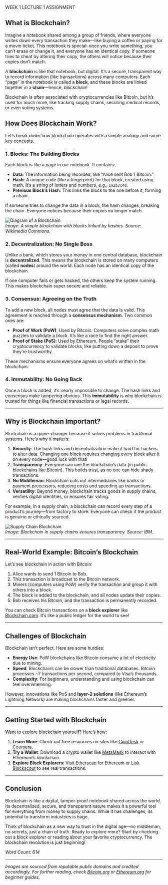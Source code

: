 WEEK 1 LECTURE 1 ASSIGNMENT




## What is Blockchain?

Imagine a notebook shared among a group of friends, where everyone writes down every transaction they make—like buying a coffee or paying for a movie ticket. This notebook is special: once you write something, you can’t erase or change it, and everyone has an identical copy. If someone tries to cheat by altering their copy, the others will notice because their copies don’t match.

A **blockchain** is like that notebook, but digital. It’s a secure, transparent way to record information (like transactions) across many computers. Each “page” in the notebook is called a **block**, and these blocks are linked together in a **chain**—hence, blockchain!

Blockchain is often associated with cryptocurrencies like Bitcoin, but it’s used for much more, like tracking supply chains, securing medical records, or even voting systems.


## How Does Blockchain Work?

Let’s break down how blockchain operates with a simple analogy and some key concepts.

### 1. **Blocks: The Building Blocks**
Each block is like a page in our notebook. It contains:
- **Data**: The information being recorded, like “Alice sent Bob 1 Bitcoin.”
- **Hash**: A unique code (like a fingerprint) for that block, created using math. It’s a string of letters and numbers, e.g., `1a2b3c4d`.
- **Previous Block’s Hash**: This links the block to the one before it, forming a chain.

If someone tries to change the data in a block, the hash changes, breaking the chain. Everyone notices because their copies no longer match.

![Diagram of a Blockchain](https://upload.wikimedia.org/wikipedia/commons/thumb/2/2b/Blockchain.svg/800px-Blockchain.svg.png)  
*Image: A simple blockchain with blocks linked by hashes. Source: Wikimedia Commons.*

### 2. **Decentralization: No Single Boss**
Unlike a bank, which stores your money in one central database, blockchain is **decentralized**. This means the blockchain is stored on many computers (called **nodes**) around the world. Each node has an identical copy of the blockchain.

If one computer fails or gets hacked, the others keep the system running. This makes blockchain super secure and reliable.

### 3. **Consensus: Agreeing on the Truth**
To add a new block, all nodes must agree that the data is valid. This agreement is reached through a **consensus mechanism**. Two common ones are:
- **Proof of Work (PoW)**: Used by Bitcoin. Computers solve complex math puzzles to validate a block. It’s like a race to find the right answer.
- **Proof of Stake (PoS)**: Used by Ethereum. People “stake” their cryptocurrency to validate blocks, like putting down a deposit to prove they’re trustworthy.

These mechanisms ensure everyone agrees on what’s written in the blockchain.

### 4. **Immutability: No Going Back**
Once a block is added, it’s nearly impossible to change. The hash links and consensus make tampering obvious. This **immutability** is why blockchain is trusted for things like financial transactions or legal records.

---

## Why is Blockchain Important?

Blockchain is a game-changer because it solves problems in traditional systems. Here’s why it matters:

1. **Security**: The hash links and decentralization make it hard for hackers to alter data. Changing one block requires changing every block after it on every node—good luck with that!
2. **Transparency**: Everyone can see the blockchain’s data (in public blockchains like Bitcoin). This builds trust, as no one can hide shady transactions.
3. **No Middleman**: Blockchain cuts out intermediaries like banks or payment processors, reducing costs and speeding up transactions.
4. **Versatility**: Beyond money, blockchain tracks goods in supply chains, verifies digital identities, or ensures fair voting.

For example, in a supply chain, a blockchain can record every step of a product’s journey—from factory to store. Everyone can check if the product is genuine or ethically sourced.

![Supply Chain Blockchain](https://www.ibm.com/blogs/blockchain/wp-content/uploads/2018/04/supply-chain-blockchain.png)  
*Image: Blockchain in supply chains ensures transparency. Source: IBM.*

---

## Real-World Example: Bitcoin’s Blockchain

Let’s see blockchain in action with Bitcoin:
1. Alice wants to send 1 Bitcoin to Bob.
2. This transaction is broadcast to the Bitcoin network.
3. Miners (computers using PoW) verify the transaction and group it with others into a block.
4. The block is added to the blockchain, and all nodes update their copies.
5. Bob receives his Bitcoin, and the transaction is permanently recorded.

You can check Bitcoin transactions on a **block explorer** like [Blockchain.com](https://www.blockchain.com/explorer). It’s like a public ledger for the world to see!

---

## Challenges of Blockchain

Blockchain isn’t perfect. Here are some hurdles:
- **Energy Use**: PoW blockchains like Bitcoin consume a lot of electricity due to mining.
- **Speed**: Blockchains can be slower than traditional databases. Bitcoin processes ~7 transactions per second, compared to Visa’s thousands.
- **Complexity**: For beginners, understanding and using blockchain can feel overwhelming.

However, innovations like PoS and **layer-2 solutions** (like Ethereum’s Lightning Network) are making blockchains faster and greener.

---

## Getting Started with Blockchain

Want to explore blockchain yourself? Here’s how:
1. **Learn More**: Check out free resources on sites like [CoinDesk](https://www.coindesk.com/learn) or [Coursera](https://www.coursera.org).
2. **Try a Wallet**: Download a crypto wallet like [MetaMask](https://metamask.io) to interact with Ethereum’s blockchain.
3. **Explore Block Explorers**: Visit [Etherscan](https://etherscan.io) for Ethereum or [Lisk Blockscout](https://blockscout.lisk.com) to see real transactions.

---

## Conclusion

Blockchain is like a digital, tamper-proof notebook shared across the world. Its decentralized, secure, and transparent nature makes it a powerful tool for everything from money to supply chains. While it has challenges, its potential to transform industries is huge.

Think of blockchain as a new way to trust in the digital age—no middleman, no secrets, just a chain of truth. Ready to explore more? Start by checking out a block explorer or reading about your favorite cryptocurrency. The blockchain revolution is just beginning!

*Word Count: 614*

---

*Images are sourced from reputable public domains and credited accordingly. For further reading, check [Bitcoin.org](https://bitcoin.org) or [Ethereum.org](https://ethereum.org) for beginner guides.*
